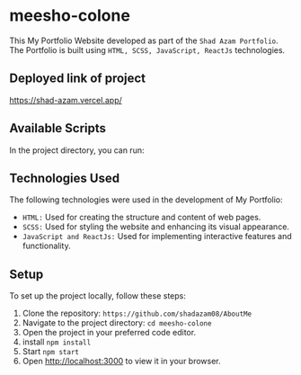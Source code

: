 # meesho-colone

This My Portfolio Website developed  as part of the `Shad Azam Portfolio`. The Portfolio is built using `HTML, SCSS, JavaScript, ReactJs` technologies.

## Deployed link of project

https://shad-azam.vercel.app/

## Available Scripts

In the project directory, you can run:

## Technologies Used

The following technologies were used in the development of My Portfolio:

- `HTML:` Used for creating the structure and content of web pages.
- `SCSS:` Used for styling the website and enhancing its visual appearance.
- `JavaScript and ReactJs:` Used for implementing interactive features and functionality.

## Setup

To set up the project locally, follow these steps:

1. Clone the repository: `https://github.com/shadazam08/AboutMe`
2. Navigate to the project directory: `cd meesho-colone`
3. Open the project in your preferred code editor.
4. install `npm install`
5. Start `npm start`
6. Open [http://localhost:3000](http://localhost:3000) to view it in your browser.
